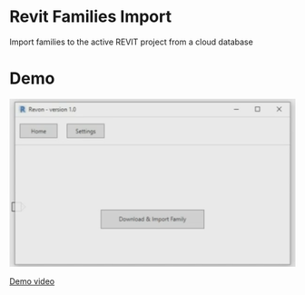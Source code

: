 # Revit Families Import
 Import families to the active REVIT project from a cloud database

# Demo
![Sample screenshot](https://github.com/bakigervalla/Revit-Families-Import/blob/master/Revon.UI/Resources/snapshot.png)


[Demo video](https://tinyurl.com/tc5kgqa)

